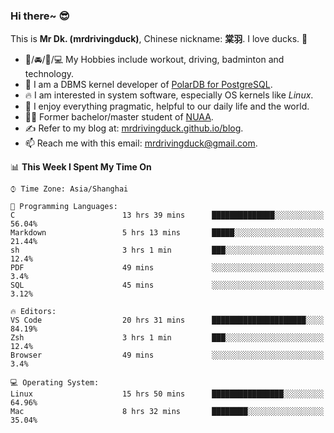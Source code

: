 ### Hi there~ 😎

This is **Mr Dk. (mrdrivingduck)**, Chinese nickname: **棠羽**. I love ducks. 🦆

- 💪/🚘/🏸/💻 My Hobbies include workout, driving, badminton and technology.
- 🍊 I am a DBMS kernel developer of [PolarDB for PostgreSQL](https://github.com/ApsaraDB/PolarDB-for-PostgreSQL).
- 🔥 I am interested in system software, especially OS kernels like *Linux*.
- 🔧 I enjoy everything pragmatic, helpful to our daily life and the world.
- 👨‍🎓 Former bachelor/master student of [NUAA](https://en.wikipedia.org/wiki/Nanjing_University_of_Aeronautics_and_Astronautics).
- ✍ Refer to my blog at: [mrdrivingduck.github.io/blog](https://www.mrdrivingduck.cn/blog/#/).
- 📫 Reach me with this email: [mrdrivingduck@gmail.com](mailto:mrdrivingduck@gmail.com).

<!--START_SECTION:waka-->
📊 **This Week I Spent My Time On** 

```text
⌚︎ Time Zone: Asia/Shanghai

💬 Programming Languages: 
C                        13 hrs 39 mins      ██████████████░░░░░░░░░░░   56.04% 
Markdown                 5 hrs 13 mins       █████░░░░░░░░░░░░░░░░░░░░   21.44% 
sh                       3 hrs 1 min         ███░░░░░░░░░░░░░░░░░░░░░░   12.4% 
PDF                      49 mins             ░░░░░░░░░░░░░░░░░░░░░░░░░   3.4% 
SQL                      45 mins             ░░░░░░░░░░░░░░░░░░░░░░░░░   3.12%

🔥 Editors: 
VS Code                  20 hrs 31 mins      █████████████████████░░░░   84.19% 
Zsh                      3 hrs 1 min         ███░░░░░░░░░░░░░░░░░░░░░░   12.4% 
Browser                  49 mins             ░░░░░░░░░░░░░░░░░░░░░░░░░   3.4%

💻 Operating System: 
Linux                    15 hrs 50 mins      ████████████████░░░░░░░░░   64.96% 
Mac                      8 hrs 32 mins       ████████░░░░░░░░░░░░░░░░░   35.04%

```


<!--END_SECTION:waka-->

<!-- ![Mr Dk.'s GitHub Stats](https://github-readme-stats.vercel.app/api?username=mrdrivingduck&count_private&show_icons=true&theme=buefy) -->

<!-- ![Most Used Languages](https://github-readme-stats.vercel.app/api/top-langs/?username=mrdrivingduck&exclude_repo=mips32-CPU,snort-tcp-socket&theme=buefy&layout=compact&langs_count=10) -->


<!--
**mrdrivingduck/mrdrivingduck** is a ✨ _special_ ✨ repository because its `README.md` (this file) appears on your GitHub profile.

Here are some ideas to get you started:

- 🔭 I’m currently working on ...
- 🌱 I’m currently learning ...
- 👯 I’m looking to collaborate on ...
- 🤔 I’m looking for help with ...
- 💬 Ask me about ...
- 📫 How to reach me: ...
- 😄 Pronouns: ...
- ⚡ Fun fact: ...
-->
